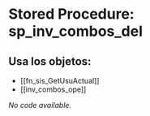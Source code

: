 # Stored Procedure: sp_inv_combos_del

## Usa los objetos:
- [[fn_sis_GetUsuActual]]
- [[inv_combos_ope]]

*No code available.*
